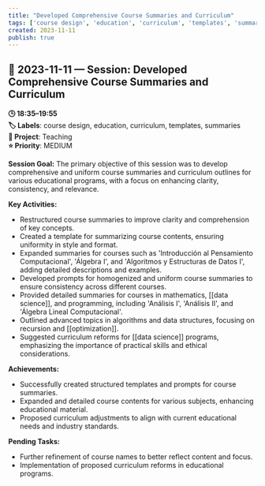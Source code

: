 ```yaml
---
title: "Developed Comprehensive Course Summaries and Curriculum"
tags: ['course design', 'education', 'curriculum', 'templates', 'summaries']
created: 2023-11-11
publish: true
---
```


## 📅 2023-11-11 — Session: Developed Comprehensive Course Summaries and Curriculum

**🕒 18:35–19:55**  
**🏷️ Labels**: course design, education, curriculum, templates, summaries  
**📂 Project**: Teaching  
**⭐ Priority**: MEDIUM  


**Session Goal:**
The primary objective of this session was to develop comprehensive and uniform course summaries and curriculum outlines for various educational programs, with a focus on enhancing clarity, consistency, and relevance.

**Key Activities:**
- Restructured course summaries to improve clarity and comprehension of key concepts.
- Created a template for summarizing course contents, ensuring uniformity in style and format.
- Expanded summaries for courses such as 'Introducción al Pensamiento Computacional', 'Álgebra I', and 'Algoritmos y Estructuras de Datos I', adding detailed descriptions and examples.
- Developed prompts for homogenized and uniform course summaries to ensure consistency across different courses.
- Provided detailed summaries for courses in mathematics, [[data science]], and programming, including 'Análisis I', 'Análisis II', and 'Álgebra Lineal Computacional'.
- Outlined advanced topics in algorithms and data structures, focusing on recursion and [[optimization]].
- Suggested curriculum reforms for [[data science]] programs, emphasizing the importance of practical skills and ethical considerations.

**Achievements:**
- Successfully created structured templates and prompts for course summaries.
- Expanded and detailed course contents for various subjects, enhancing educational material.
- Proposed curriculum adjustments to align with current educational needs and industry standards.

**Pending Tasks:**
- Further refinement of course names to better reflect content and focus.
- Implementation of proposed curriculum reforms in educational programs.
